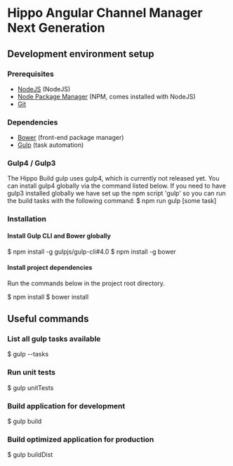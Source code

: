 # Hippo Angular Channel Manager Next Generation

## Development environment setup
### Prerequisites
* [NodeJS](http://nodejs.org/) (NodeJS)
* [Node Package Manager](https://npmjs.org/) (NPM, comes installed with NodeJS)
* [Git](http://git-scm.com/)

### Dependencies
* [Bower](http://bower.io/) (front-end package manager)
* [Gulp](http://gulpjs.com/) (task automation)

### Gulp4 / Gulp3
The Hippo Build gulp uses gulp4, which is currently not released yet. You can install gulp4 globally via
the command listed below. If you need to have gulp3 installed globally we have set up the npm script 'gulp' so
you can run the build tasks with the following command:
  $ npm run gulp [some task]

### Installation
#### Install Gulp CLI and Bower globally
  $ npm install -g gulpjs/gulp-cli#4.0
  $ npm install -g bower

#### Install project dependencies
Run the commands below in the project root directory.

  $ npm install
  $ bower install

## Useful commands
### List all gulp tasks available
  $ gulp --tasks

### Run unit tests
  $ gulp unitTests

### Build application for development
  $ gulp build

### Build optimized application for production
  $ gulp buildDist
